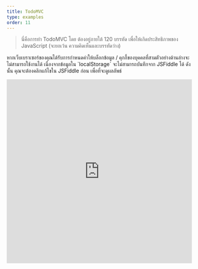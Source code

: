 ```yaml
---
title: TodoMVC
type: examples
order: 11
---
```


> นี่คือการทำ TodoMVC โดย ต้องอยู่ภายใต้ 120 บรรทัด เพื่อให้เกิดประสิทธิภาพของ JavaScript (จะยกเว้น ความคิดเห็นและบรรทัดว่าง)

<p class="tip">หากเว็บเบราเซอร์ของคุณได้รับการกำหนดค่าให้บล็อกข้อมูล / คุกกี้ของบุคคลที่สามตัวอย่างด้านล่างจะไม่สามารถใช้งานได้ เนื่องจากข้อมูลใน `localStorage` จะไม่สามารถบันทึกจาก JSFiddle ได้ ดังนั้น คุณจะต้องคลิกแก้ไขใน JSFiddle ก่อน เพื่อที่จะดูผลลัพธ์</p>

<iframe width="100%" height="500" src="https://jsfiddle.net/yyx990803/4dr2fLb7/embedded/result,html,js,css" allowfullscreen="allowfullscreen" frameborder="0"></iframe>

